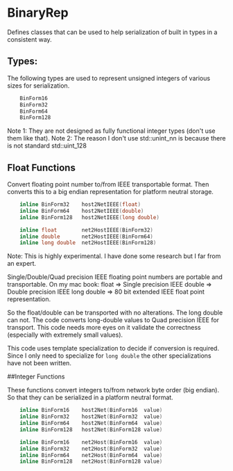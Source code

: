 # BinaryRep

Defines classes that can be used to help serialization of built in types in a consistent way.

## Types:

The following types are used to represent unsigned integers of various sizes for serialization.
```C++
    BinForm16
    BinForm32
    BinForm64
    BinForm128
```

Note 1: They are not designed as fully functional integer types (don't use them like that).
Note 2: The reason I don't use std::unint_nn is because there is not standard std::uint_128

## Float Functions

Convert floating point number to/from IEEE transportable format.
Then converts this to a big endian representation for platform neutral storage.
```C++
    inline BinForm32    host2NetIEEE(float)
    inline BinForm64    host2NetIEEE(double)
    inline BinForm128   host2NetIEEE(long double)

    inline float        net2HostIEEE(BinForm32)
    inline double       net2HostIEEE(BinForm64)
    inline long double  net2HostIEEE(BinForm128)
```

Note: This is highly experimental. I have done some research but I far from an expert.

Single/Double/Quad precision IEEE floating point numbers are portable and transportable.
On my mac book:
    float       =>  Single precision IEEE
    double      =>  Double precision IEEE
    long double =>  80 bit extended IEEE float point representation.

So the float/double can be transported with no alterations. The long double can not.
The code converts long-double values to Quad precision IEEE for transport. This code needs more eyes on it validate the correctness (especially with extremely small values).

This code uses template specialization to decide if conversion is required. Since I only need to specialize for `long double` the other specializations have not been written.

##Integer Functions

These functions convert integers to/from network byte order (big endian).
So that they can be serialized in a platform neutral format.
```C++
    inline BinForm16    host2Net(BinForm16  value)
    inline BinForm32    host2Net(BinForm32  value)
    inline BinForm64    host2Net(BinForm64  value)
    inline BinForm128   host2Net(BinForm128 value)

    inline BinForm16    net2Host(BinForm16  value)
    inline BinForm32    net2Host(BinForm32  value)
    inline BinForm64    net2Host(BinForm64  value)
    inline BinForm128   net2Host(BinForm128 value)
```


